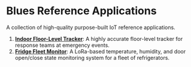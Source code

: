 # Blues Reference Applications

A collection of high-quality purpose-built IoT reference applications.

1. [**Indoor Floor-Level Tracker**](./indoor-floor-level-tracker/): A highly accurate floor-level
tracker for response teams at emergency events.
2. [**Fridge Fleet Monitor**](./fridge-fleet-monitor/): A LoRa-based temperature, humidity, and door open/close state monitoring system for a fleet of refrigerators.
